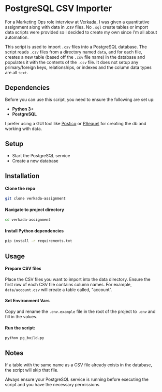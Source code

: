 # PostgreSQL CSV Importer

For a Marketing Ops role interview at [Verkada](https://www.verkada.com/), I was given a quantitative assignment along with data in .csv files. No `.sql` create tables or import data scripts were provided so I decided to create my own since I'm all about automation.

This script is used to import `.csv` files into a PostgreSQL database. The script reads `.csv` files from a directory named `data`, and for each file, creates a new table (based off the `.csv` file name) in the database and populates it with the contents of the `.csv` file. It does not setup any primary/foreign keys, relationships, or indexes and the column data types are all `text`.

## Dependencies

Before you can use this script, you need to ensure the following are set up:

- **Python 3+**
- **PostgreSQL**


I prefer using a GUI tool like [Postico](https://eggerapps.at/postico2/) or [PSequel](https://psequel.com/) for creating the db and working with data.

## Setup
   - Start the PostgreSQL service
   - Create a new database

## Installation

#### Clone the repo
```bash
git clone verkada-assignment
```


#### Navigate to project directory
```bash
cd verkada-assignment
```

#### Install Python dependencies
```bash
pip install -r requirements.txt
```

## Usage

#### Prepare CSV files
Place the CSV files you want to import into the data directory. Ensure the first row of each CSV file contains column names. For example, `data/account.csv` will create a table called, "account".

#### Set Environment Vars
Copy and rename the `.env.example` file in the root of the project to `.env` and fill in the values.

#### Run the script:
```bash
python pg_build.py 
```

## Notes
If a table with the same name as a CSV file already exists in the database, the script will skip that file.

Always ensure your PostgreSQL service is running before executing the script and you have the necessary permissions.